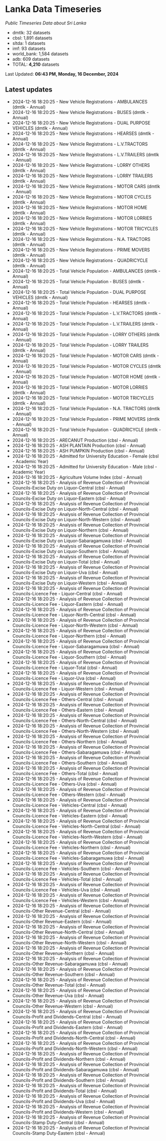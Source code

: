 # Lanka Data Timeseries
*Public Timeseries Data about Sri Lanka*

* dmtlk: 32 datasets
* cbsl: 1,891 datasets
* sltda: 1 datasets
* imf: 93 datasets
* world_bank: 1,584 datasets
* adb: 609 datasets
* TOTAL: **4,210** datasets

Last Updated: **06:43 PM, Monday, 16 December, 2024**

## Latest updates

* 2024-12-16 18:20:25 - New Vehicle Registrations - AMBULANCES (dmtlk - Annual)
* 2024-12-16 18:20:25 - New Vehicle Registrations - BUSES (dmtlk - Annual)
* 2024-12-16 18:20:25 - New Vehicle Registrations - DUAL PURPOSE VEHICLES (dmtlk - Annual)
* 2024-12-16 18:20:25 - New Vehicle Registrations - HEARSES (dmtlk - Annual)
* 2024-12-16 18:20:25 - New Vehicle Registrations - L.V.TRACTORS (dmtlk - Annual)
* 2024-12-16 18:20:25 - New Vehicle Registrations - L.V.TRAILERS (dmtlk - Annual)
* 2024-12-16 18:20:25 - New Vehicle Registrations - LORRY OTHERS (dmtlk - Annual)
* 2024-12-16 18:20:25 - New Vehicle Registrations - LORRY TRAILERS (dmtlk - Annual)
* 2024-12-16 18:20:25 - New Vehicle Registrations - MOTOR CARS (dmtlk - Annual)
* 2024-12-16 18:20:25 - New Vehicle Registrations - MOTOR CYCLES (dmtlk - Annual)
* 2024-12-16 18:20:25 - New Vehicle Registrations - MOTOR HOME (dmtlk - Annual)
* 2024-12-16 18:20:25 - New Vehicle Registrations - MOTOR LORRIES (dmtlk - Annual)
* 2024-12-16 18:20:25 - New Vehicle Registrations - MOTOR TRICYCLES (dmtlk - Annual)
* 2024-12-16 18:20:25 - New Vehicle Registrations - N.A. TRACTORS (dmtlk - Annual)
* 2024-12-16 18:20:25 - New Vehicle Registrations - PRIME MOVERS (dmtlk - Annual)
* 2024-12-16 18:20:25 - New Vehicle Registrations - QUADRICYCLE (dmtlk - Annual)
* 2024-12-16 18:20:25 - Total Vehicle Population - AMBULANCES (dmtlk - Annual)
* 2024-12-16 18:20:25 - Total Vehicle Population - BUSES (dmtlk - Annual)
* 2024-12-16 18:20:25 - Total Vehicle Population - DUAL PURPOSE VEHICLES (dmtlk - Annual)
* 2024-12-16 18:20:25 - Total Vehicle Population - HEARSES (dmtlk - Annual)
* 2024-12-16 18:20:25 - Total Vehicle Population - L.V.TRACTORS (dmtlk - Annual)
* 2024-12-16 18:20:25 - Total Vehicle Population - L.V.TRAILERS (dmtlk - Annual)
* 2024-12-16 18:20:25 - Total Vehicle Population - LORRY OTHERS (dmtlk - Annual)
* 2024-12-16 18:20:25 - Total Vehicle Population - LORRY TRAILERS (dmtlk - Annual)
* 2024-12-16 18:20:25 - Total Vehicle Population - MOTOR CARS (dmtlk - Annual)
* 2024-12-16 18:20:25 - Total Vehicle Population - MOTOR CYCLES (dmtlk - Annual)
* 2024-12-16 18:20:25 - Total Vehicle Population - MOTOR HOME (dmtlk - Annual)
* 2024-12-16 18:20:25 - Total Vehicle Population - MOTOR LORRIES (dmtlk - Annual)
* 2024-12-16 18:20:25 - Total Vehicle Population - MOTOR TRICYCLES (dmtlk - Annual)
* 2024-12-16 18:20:25 - Total Vehicle Population - N.A. TRACTORS (dmtlk - Annual)
* 2024-12-16 18:20:25 - Total Vehicle Population - PRIME MOVERS (dmtlk - Annual)
* 2024-12-16 18:20:25 - Total Vehicle Population - QUADRICYCLE (dmtlk - Annual)
* 2024-12-16 18:20:25 - ARECANUT Production (cbsl - Annual)
* 2024-12-16 18:20:25 - ASH PLANTAIN Production (cbsl - Annual)
* 2024-12-16 18:20:25 - ASH PUMPKIN Production (cbsl - Annual)
* 2024-12-16 18:20:25 - Admitted for University Education - Female (cbsl - Academic Year)
* 2024-12-16 18:20:25 - Admitted for University Education - Male (cbsl - Academic Year)
* 2024-12-16 18:20:25 - Agriculture Volume Index (cbsl - Annual)
* 2024-12-16 18:20:25 - Analysis of Revenue Collection of Provincial Councils-Excise Duty on Liquor-Central (cbsl - Annual)
* 2024-12-16 18:20:25 - Analysis of Revenue Collection of Provincial Councils-Excise Duty on Liquor-Eastern (cbsl - Annual)
* 2024-12-16 18:20:25 - Analysis of Revenue Collection of Provincial Councils-Excise Duty on Liquor-North-Central (cbsl - Annual)
* 2024-12-16 18:20:25 - Analysis of Revenue Collection of Provincial Councils-Excise Duty on Liquor-North-Western (cbsl - Annual)
* 2024-12-16 18:20:25 - Analysis of Revenue Collection of Provincial Councils-Excise Duty on Liquor-Northern (cbsl - Annual)
* 2024-12-16 18:20:25 - Analysis of Revenue Collection of Provincial Councils-Excise Duty on Liquor-Sabaragamuwa (cbsl - Annual)
* 2024-12-16 18:20:25 - Analysis of Revenue Collection of Provincial Councils-Excise Duty on Liquor-Southern (cbsl - Annual)
* 2024-12-16 18:20:25 - Analysis of Revenue Collection of Provincial Councils-Excise Duty on Liquor-Total (cbsl - Annual)
* 2024-12-16 18:20:25 - Analysis of Revenue Collection of Provincial Councils-Excise Duty on Liquor-Uva (cbsl - Annual)
* 2024-12-16 18:20:25 - Analysis of Revenue Collection of Provincial Councils-Excise Duty on Liquor-Western (cbsl - Annual)
* 2024-12-16 18:20:25 - Analysis of Revenue Collection of Provincial Councils-Licence Fee - Liquor-Central (cbsl - Annual)
* 2024-12-16 18:20:25 - Analysis of Revenue Collection of Provincial Councils-Licence Fee - Liquor-Eastern (cbsl - Annual)
* 2024-12-16 18:20:25 - Analysis of Revenue Collection of Provincial Councils-Licence Fee - Liquor-North-Central (cbsl - Annual)
* 2024-12-16 18:20:25 - Analysis of Revenue Collection of Provincial Councils-Licence Fee - Liquor-North-Western (cbsl - Annual)
* 2024-12-16 18:20:25 - Analysis of Revenue Collection of Provincial Councils-Licence Fee - Liquor-Northern (cbsl - Annual)
* 2024-12-16 18:20:25 - Analysis of Revenue Collection of Provincial Councils-Licence Fee - Liquor-Sabaragamuwa (cbsl - Annual)
* 2024-12-16 18:20:25 - Analysis of Revenue Collection of Provincial Councils-Licence Fee - Liquor-Southern (cbsl - Annual)
* 2024-12-16 18:20:25 - Analysis of Revenue Collection of Provincial Councils-Licence Fee - Liquor-Total (cbsl - Annual)
* 2024-12-16 18:20:25 - Analysis of Revenue Collection of Provincial Councils-Licence Fee - Liquor-Uva (cbsl - Annual)
* 2024-12-16 18:20:25 - Analysis of Revenue Collection of Provincial Councils-Licence Fee - Liquor-Western (cbsl - Annual)
* 2024-12-16 18:20:25 - Analysis of Revenue Collection of Provincial Councils-Licence Fee - Others-Central (cbsl - Annual)
* 2024-12-16 18:20:25 - Analysis of Revenue Collection of Provincial Councils-Licence Fee - Others-Eastern (cbsl - Annual)
* 2024-12-16 18:20:25 - Analysis of Revenue Collection of Provincial Councils-Licence Fee - Others-North-Central (cbsl - Annual)
* 2024-12-16 18:20:25 - Analysis of Revenue Collection of Provincial Councils-Licence Fee - Others-North-Western (cbsl - Annual)
* 2024-12-16 18:20:25 - Analysis of Revenue Collection of Provincial Councils-Licence Fee - Others-Northern (cbsl - Annual)
* 2024-12-16 18:20:25 - Analysis of Revenue Collection of Provincial Councils-Licence Fee - Others-Sabaragamuwa (cbsl - Annual)
* 2024-12-16 18:20:25 - Analysis of Revenue Collection of Provincial Councils-Licence Fee - Others-Southern (cbsl - Annual)
* 2024-12-16 18:20:25 - Analysis of Revenue Collection of Provincial Councils-Licence Fee - Others-Total (cbsl - Annual)
* 2024-12-16 18:20:25 - Analysis of Revenue Collection of Provincial Councils-Licence Fee - Others-Uva (cbsl - Annual)
* 2024-12-16 18:20:25 - Analysis of Revenue Collection of Provincial Councils-Licence Fee - Others-Western (cbsl - Annual)
* 2024-12-16 18:20:25 - Analysis of Revenue Collection of Provincial Councils-Licence Fee - Vehicles-Central (cbsl - Annual)
* 2024-12-16 18:20:25 - Analysis of Revenue Collection of Provincial Councils-Licence Fee - Vehicles-Eastern (cbsl - Annual)
* 2024-12-16 18:20:25 - Analysis of Revenue Collection of Provincial Councils-Licence Fee - Vehicles-North-Central (cbsl - Annual)
* 2024-12-16 18:20:25 - Analysis of Revenue Collection of Provincial Councils-Licence Fee - Vehicles-North-Western (cbsl - Annual)
* 2024-12-16 18:20:25 - Analysis of Revenue Collection of Provincial Councils-Licence Fee - Vehicles-Northern (cbsl - Annual)
* 2024-12-16 18:20:25 - Analysis of Revenue Collection of Provincial Councils-Licence Fee - Vehicles-Sabaragamuwa (cbsl - Annual)
* 2024-12-16 18:20:25 - Analysis of Revenue Collection of Provincial Councils-Licence Fee - Vehicles-Southern (cbsl - Annual)
* 2024-12-16 18:20:25 - Analysis of Revenue Collection of Provincial Councils-Licence Fee - Vehicles-Total (cbsl - Annual)
* 2024-12-16 18:20:25 - Analysis of Revenue Collection of Provincial Councils-Licence Fee - Vehicles-Uva (cbsl - Annual)
* 2024-12-16 18:20:25 - Analysis of Revenue Collection of Provincial Councils-Licence Fee - Vehicles-Western (cbsl - Annual)
* 2024-12-16 18:20:25 - Analysis of Revenue Collection of Provincial Councils-Other Revenue-Central (cbsl - Annual)
* 2024-12-16 18:20:25 - Analysis of Revenue Collection of Provincial Councils-Other Revenue-Eastern (cbsl - Annual)
* 2024-12-16 18:20:25 - Analysis of Revenue Collection of Provincial Councils-Other Revenue-North-Central (cbsl - Annual)
* 2024-12-16 18:20:25 - Analysis of Revenue Collection of Provincial Councils-Other Revenue-North-Western (cbsl - Annual)
* 2024-12-16 18:20:25 - Analysis of Revenue Collection of Provincial Councils-Other Revenue-Northern (cbsl - Annual)
* 2024-12-16 18:20:25 - Analysis of Revenue Collection of Provincial Councils-Other Revenue-Sabaragamuwa (cbsl - Annual)
* 2024-12-16 18:20:25 - Analysis of Revenue Collection of Provincial Councils-Other Revenue-Southern (cbsl - Annual)
* 2024-12-16 18:20:25 - Analysis of Revenue Collection of Provincial Councils-Other Revenue-Total (cbsl - Annual)
* 2024-12-16 18:20:25 - Analysis of Revenue Collection of Provincial Councils-Other Revenue-Uva (cbsl - Annual)
* 2024-12-16 18:20:25 - Analysis of Revenue Collection of Provincial Councils-Other Revenue-Western (cbsl - Annual)
* 2024-12-16 18:20:25 - Analysis of Revenue Collection of Provincial Councils-Profit and Dividends-Central (cbsl - Annual)
* 2024-12-16 18:20:25 - Analysis of Revenue Collection of Provincial Councils-Profit and Dividends-Eastern (cbsl - Annual)
* 2024-12-16 18:20:25 - Analysis of Revenue Collection of Provincial Councils-Profit and Dividends-North-Central (cbsl - Annual)
* 2024-12-16 18:20:25 - Analysis of Revenue Collection of Provincial Councils-Profit and Dividends-North-Western (cbsl - Annual)
* 2024-12-16 18:20:25 - Analysis of Revenue Collection of Provincial Councils-Profit and Dividends-Northern (cbsl - Annual)
* 2024-12-16 18:20:25 - Analysis of Revenue Collection of Provincial Councils-Profit and Dividends-Sabaragamuwa (cbsl - Annual)
* 2024-12-16 18:20:25 - Analysis of Revenue Collection of Provincial Councils-Profit and Dividends-Southern (cbsl - Annual)
* 2024-12-16 18:20:25 - Analysis of Revenue Collection of Provincial Councils-Profit and Dividends-Total (cbsl - Annual)
* 2024-12-16 18:20:25 - Analysis of Revenue Collection of Provincial Councils-Profit and Dividends-Uva (cbsl - Annual)
* 2024-12-16 18:20:25 - Analysis of Revenue Collection of Provincial Councils-Profit and Dividends-Western (cbsl - Annual)
* 2024-12-16 18:20:25 - Analysis of Revenue Collection of Provincial Councils-Stamp Duty-Central (cbsl - Annual)
* 2024-12-16 18:20:25 - Analysis of Revenue Collection of Provincial Councils-Stamp Duty-Eastern (cbsl - Annual)